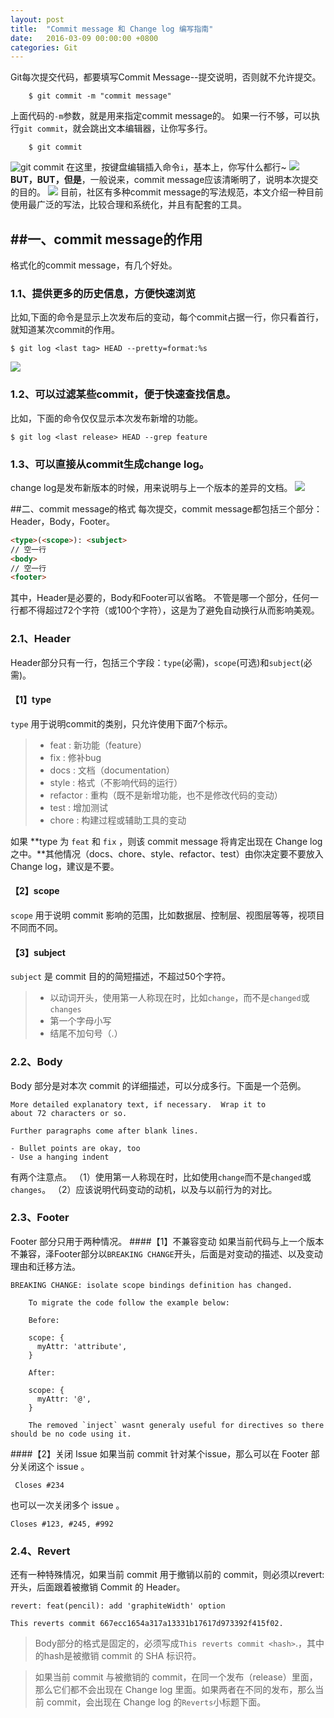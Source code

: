 ```yaml
---
layout: post
title:  "Commit message 和 Change log 编写指南"
date:   2016-03-09 00:00:00 +0800
categories: Git
---
```



Git每次提交代码，都要填写Commit Message--提交说明，否则就不允许提交。

        $ git commit -m "commit message"

上面代码的`-m`参数，就是用来指定commit message的。
如果一行不够，可以执行`git commit`，就会跳出文本编辑器，让你写多行。

        $ git commit
        
![git commit](https://www.zybuluo.com/static/img/logo.png)
在这里，按键盘编辑插入命令`i`，基本上，你写什么都行~
![](http://www.ruanyifeng.com/blogimg/asset/2016/bg2016010601.png)
**BUT，BUT，但是**，一般说来，commit message应该清晰明了，说明本次提交的目的。
![](http://www.ruanyifeng.com/blogimg/asset/2016/bg2016010602.png)
目前，社区有多种commit message的写法规范，本文介绍一种目前使用最广泛的写法，比较合理和系统化，并且有配套的工具。

##一、commit message的作用
------
格式化的commit message，有几个好处。
### 1.1、提供更多的历史信息，方便快速浏览
比如,下面的命令是显示上次发布后的变动，每个commit占据一行，你只看首行，就知道某次commit的作用。
```git
$ git log <last tag> HEAD --pretty=format:%s
```
![](http://www.ruanyifeng.com/blogimg/asset/2016/bg2016010604.png)

### 1.2、可以过滤某些commit，便于快速查找信息。
比如，下面的命令仅仅显示本次发布新增的功能。
```git
$ git log <last release> HEAD --grep feature
```

### 1.3、可以直接从commit生成change log。
change log是发布新版本的时候，用来说明与上一个版本的差异的文档。
![](http://www.ruanyifeng.com/blogimg/asset/2016/bg2016010603.png)


##二、commit message的格式
每次提交，commit message都包括三个部分：Header，Body，Footer。
```html
<type>(<scope>): <subject>
// 空一行
<body>
// 空一行
<footer>
```
其中，Header是必要的，Body和Footer可以省略。
不管是哪一个部分，任何一行都不得超过72个字符（或100个字符），这是为了避免自动换行从而影响美观。
### 2.1、Header
Header部分只有一行，包括三个字段：`type`(必需)，`scope`(可选)和`subject`(必需)。
#### 【1】type 
 `type` 用于说明commit的类别，只允许使用下面7个标示。
> * feat : 新功能（feature）
> * fix : 修补bug 
> * docs : 文档（documentation）
> * style : 格式（不影响代码的运行）
> * refactor : 重构（既不是新增功能，也不是修改代码的变动）
> * test : 增加测试
> * chore : 构建过程或辅助工具的变动

如果 **type 为 `feat` 和 `fix` ，则该 commit message 将肯定出现在 Change log 之中。**其他情况（docs、chore、style、refactor、test）由你决定要不要放入 Change log，建议是不要。

#### 【2】scope
 `scope` 用于说明 commit 影响的范围，比如数据层、控制层、视图层等等，视项目不同而不同。
#### 【3】subject
 `subject` 是 commit 目的的简短描述，不超过50个字符。
> * 以动词开头，使用第一人称现在时，比如`change`，而不是`changed`或`changes`
> * 第一个字母小写
> * 结尾不加句号（.）
   


### 2.2、Body
Body 部分是对本次 commit 的详细描述，可以分成多行。下面是一个范例。
```
More detailed explanatory text, if necessary.  Wrap it to 
about 72 characters or so. 

Further paragraphs come after blank lines.

- Bullet points are okay, too
- Use a hanging indent
```

有两个注意点。
（1）使用第一人称现在时，比如使用`change`而不是`changed`或`changes`。
（2）应该说明代码变动的动机，以及与以前行为的对比。
    
### 2.3、Footer
Footer 部分只用于两种情况。
####【1】不兼容变动
如果当前代码与上一个版本不兼容，泽Footer部分以`BREAKING CHANGE`开头，后面是对变动的描述、以及变动理由和迁移方法。

```git
BREAKING CHANGE: isolate scope bindings definition has changed.

    To migrate the code follow the example below:

    Before:

    scope: {
      myAttr: 'attribute',
    }

    After:

    scope: {
      myAttr: '@',
    }

    The removed `inject` wasnt generaly useful for directives so there should be no code using it.
```
####【2】关闭 Issue
如果当前 commit 针对某个issue，那么可以在 Footer 部分关闭这个 issue 。
```git
 Closes #234
```
也可以一次关闭多个 issue 。
```
Closes #123, #245, #992
```

### 2.4、Revert
还有一种特殊情况，如果当前 commit 用于撤销以前的 commit，则必须以revert:开头，后面跟着被撤销 Commit 的 Header。
```git
revert: feat(pencil): add 'graphiteWidth' option

This reverts commit 667ecc1654a317a13331b17617d973392f415f02.
```
> Body部分的格式是固定的，必须写成`This reverts commit <hash>`.，其中的hash是被撤销 commit 的 SHA 标识符。

> 如果当前 commit 与被撤销的 commit，在同一个发布（release）里面，那么它们都不会出现在 Change log 里面。如果两者在不同的发布，那么当前 commit，会出现在 Change log 的`Reverts`小标题下面。




